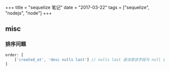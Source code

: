 +++
title = "sequelize 笔记"
date = "2017-03-22"
tags = ["sequelize", "nodejs", "node"]
+++

## misc

### 排序问题

```js
order: [
	['created_at', 'desc nulls last'] // nulls last 语法使该字段为 null 值时排在后面
]
```

